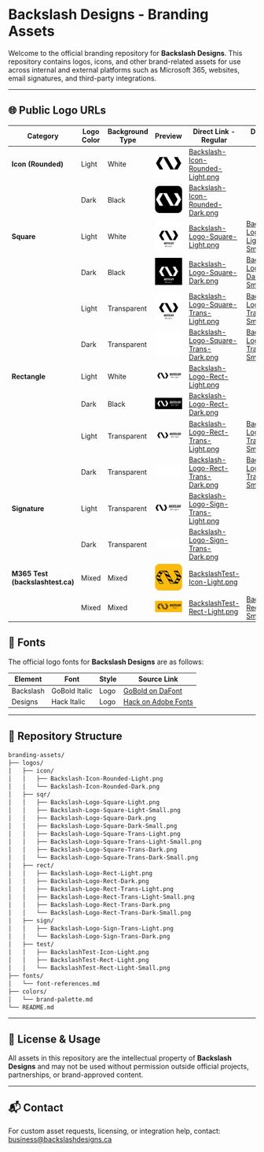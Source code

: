 # Backslash Designs - Branding Assets

Welcome to the official branding repository for **Backslash Designs**. This repository contains logos, icons, and other brand-related assets for use across internal and external platforms such as Microsoft 365, websites, email signatures, and third-party integrations.

---

## 🌐 Public Logo URLs

| Category                         | Logo Color | Background Type | Preview                                                                  | Direct Link - Regular                                                                                                                                      | Direct Link - Small                                                                                                                                                    |
| -------------------------------- | ---------- | --------------- | ------------------------------------------------------------------------ | ---------------------------------------------------------------------------------------------------------------------------------------------------------- | ---------------------------------------------------------------------------------------------------------------------------------------------------------------------- |
| **Icon (Rounded)**               | Light      | White           | <img src="logos/icon/Backslash-Icon-Rounded-Light.png" width="100"/>     | [Backslash-Icon-Rounded-Light.png](https://raw.githubusercontent.com/Backslash-Designs/branding/main/logos/icon/Backslash-Icon-Rounded-Light.png)          |                                                                                                                                                                        |
|                                  | Dark       | Black           | <img src="logos/icon/Backslash-Icon-Rounded-Dark.png" width="100"/>      | [Backslash-Icon-Rounded-Dark.png](https://raw.githubusercontent.com/Backslash-Designs/branding/main/logos/icon/Backslash-Icon-Rounded-Dark.png)            |                                                                                                                                                                        |
| **Square**                       | Light      | White           | <img src="logos/sqr/Backslash-Logo-Square-Light.png" width="100"/>       | [Backslash-Logo-Square-Light.png](https://raw.githubusercontent.com/Backslash-Designs/branding/main/logos/sqr/Backslash-Logo-Square-Light.png)             | [Backslash-Logo-Square-Light-Small.png](https://raw.githubusercontent.com/Backslash-Designs/branding/main/logos/sqr/Backslash-Logo-Square-Light-Small.png)             |
|                                  | Dark       | Black           | <img src="logos/sqr/Backslash-Logo-Square-Dark.png" width="100"/>        | [Backslash-Logo-Square-Dark.png](https://raw.githubusercontent.com/Backslash-Designs/branding/main/logos/sqr/Backslash-Logo-Square-Dark.png)               | [Backslash-Logo-Square-Dark-Small.png](https://raw.githubusercontent.com/Backslash-Designs/branding/main/logos/sqr/Backslash-Logo-Square-Dark-Small.png)               |
|                                  | Light      | Transparent     | <img src="logos/sqr/Backslash-Logo-Square-Trans-Light.png" width="100"/> | [Backslash-Logo-Square-Trans-Light.png](https://raw.githubusercontent.com/Backslash-Designs/branding/main/logos/sqr/Backslash-Logo-Square-Trans-Light.png) | [Backslash-Logo-Square-Trans-Light-Small.png](https://raw.githubusercontent.com/Backslash-Designs/branding/main/logos/sqr/Backslash-Logo-Square-Trans-Light-Small.png) |
|                                  | Dark       | Transparent     | <img src="logos/sqr/Backslash-Logo-Square-Trans-Dark.png" width="100"/>  | [Backslash-Logo-Square-Trans-Dark.png](https://raw.githubusercontent.com/Backslash-Designs/branding/main/logos/sqr/Backslash-Logo-Square-Trans-Dark.png)   | [Backslash-Logo-Square-Trans-Dark-Small.png](https://raw.githubusercontent.com/Backslash-Designs/branding/main/logos/sqr/Backslash-Logo-Square-Trans-Dark-Small.png)   |
| **Rectangle**                    | Light      | White           | <img src="logos/rect/Backslash-Logo-Rect-Light.png" width="100"/>        | [Backslash-Logo-Rect-Light.png](https://raw.githubusercontent.com/Backslash-Designs/branding/main/logos/rect/Backslash-Logo-Rect-Light.png)                |                                                                                                                                                                        |
|                                  | Dark       | Black           | <img src="logos/rect/Backslash-Logo-Rect-Dark.png" width="100"/>         | [Backslash-Logo-Rect-Dark.png](https://raw.githubusercontent.com/Backslash-Designs/branding/main/logos/rect/Backslash-Logo-Rect-Dark.png)                  |                                                                                                                                                                        |
|                                  | Light      | Transparent     | <img src="logos/rect/Backslash-Logo-Rect-Trans-Light.png" width="100"/>  | [Backslash-Logo-Rect-Trans-Light.png](https://raw.githubusercontent.com/Backslash-Designs/branding/main/logos/rect/Backslash-Logo-Rect-Trans-Light.png)    | [Backslash-Logo-Rect-Trans-Light-Small.png](https://raw.githubusercontent.com/Backslash-Designs/branding/main/logos/rect/Backslash-Logo-Rect-Trans-Light-Small.png)    |
|                                  | Dark       | Transparent     | <img src="logos/rect/Backslash-Logo-Rect-Trans-Dark.png" width="100"/>   | [Backslash-Logo-Rect-Trans-Dark.png](https://raw.githubusercontent.com/Backslash-Designs/branding/main/logos/rect/Backslash-Logo-Rect-Trans-Dark.png)      | [Backslash-Logo-Rect-Trans-Dark-Small.png](https://raw.githubusercontent.com/Backslash-Designs/branding/main/logos/rect/Backslash-Logo-Rect-Trans-Dark-Small.png)      |
| **Signature**                    | Light      | Transparent     | <img src="logos/sign/Backslash-Logo-Sign-Trans-Light.png" width="100"/>  | [Backslash-Logo-Sign-Trans-Light.png](https://raw.githubusercontent.com/Backslash-Designs/branding/main/logos/sign/Backslash-Logo-Sign-Trans-Light.png)    |                                                                                                                                                                        |
|                                  | Dark       | Transparent     | <img src="logos/sign/Backslash-Logo-Sign-Trans-Dark.png" width="100"/>   | [Backslash-Logo-Sign-Trans-Dark.png](https://raw.githubusercontent.com/Backslash-Designs/branding/main/logos/sign/Backslash-Logo-Sign-Trans-Dark.png)      |                                                                                                                                                                        |
| **M365 Test (backslashtest.ca)** | Mixed      | Mixed           | <img src="logos/test/BackslashTest-Icon-Light.png" width="100"/>         | [BackslashTest-Icon-Light.png](https://raw.githubusercontent.com/Backslash-Designs/branding/main/logos/test/BackslashTest-Icon-Light.png)                  |                                                                                                                                                                        |
|                                  | Mixed      | Mixed           | <img src="logos/test/BackslashTest-Rect-Light.png" width="100"/>         | [BackslashTest-Rect-Light.png](https://raw.githubusercontent.com/Backslash-Designs/branding/main/logos/test/BackslashTest-Rect-Light.png)                  | [BackslashTest-Rect-Light-Small.png](https://raw.githubusercontent.com/Backslash-Designs/branding/main/logos/test/BackslashTest-Rect-Light-Small.png)                  |

## 🌌 Fonts

The official logo fonts for **Backslash Designs** are as follows:

| Element   | Font          | Style | Source Link                                               |
| --------- | ------------- | ----- | --------------------------------------------------------- |
| Backslash | GoBold Italic | Logo  | [GoBold on DaFont](https://www.dafont.com/gobold.font)    |
| Designs   | Hack Italic   | Logo  | [Hack on Adobe Fonts](https://fonts.adobe.com/fonts/hack) |

---

## 📁 Repository Structure

```
branding-assets/  
├── logos/  
│   ├── icon/  
│   │   ├── Backslash-Icon-Rounded-Light.png  
│   │   └── Backslash-Icon-Rounded-Dark.png  
│   ├── sqr/  
│   │   ├── Backslash-Logo-Square-Light.png  
│   │   ├── Backslash-Logo-Square-Light-Small.png  
│   │   ├── Backslash-Logo-Square-Dark.png  
│   │   ├── Backslash-Logo-Square-Dark-Small.png  
│   │   ├── Backslash-Logo-Square-Trans-Light.png  
│   │   ├── Backslash-Logo-Square-Trans-Light-Small.png  
│   │   ├── Backslash-Logo-Square-Trans-Dark.png  
│   │   └── Backslash-Logo-Square-Trans-Dark-Small.png  
│   ├── rect/  
│   │   ├── Backslash-Logo-Rect-Light.png  
│   │   ├── Backslash-Logo-Rect-Dark.png  
│   │   ├── Backslash-Logo-Rect-Trans-Light.png  
│   │   ├── Backslash-Logo-Rect-Trans-Light-Small.png  
│   │   ├── Backslash-Logo-Rect-Trans-Dark.png  
│   │   └── Backslash-Logo-Rect-Trans-Dark-Small.png  
│   ├── sign/  
│   │   ├── Backslash-Logo-Sign-Trans-Light.png  
│   │   └── Backslash-Logo-Sign-Trans-Dark.png  
│   ├── test/  
│   │   ├── BackslashTest-Icon-Light.png  
│   │   ├── BackslashTest-Rect-Light.png  
│   │   └── BackslashTest-Rect-Light-Small.png  
├── fonts/  
│   └── font-references.md  
├── colors/  
│   └── brand-palette.md  
└── README.md  
```

---

## 📌 License & Usage

All assets in this repository are the intellectual property of **Backslash Designs** and may not be used without permission outside official projects, partnerships, or brand-approved content.

---

## 📬 Contact

For custom asset requests, licensing, or integration help, contact:
[business@backslashdesigns.ca](mailto:business@backslashdesigns.ca)
